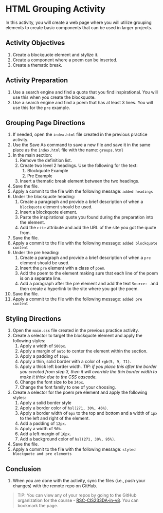 # HTML Grouping Activity
In this activity, you will create a web page where you will utilize grouping elements to create basic components that can be used in larger projects.

## Activity Objectives
1. Create a blockquote element and stylize it.
2. Create a component where a poem can be inserted.
3. Create a thematic break.

## Activity Preparation
1. Use a search engine and find a quote that you find inspirational. You will use this when you create the blockquote.
2. Use a search engine and find a poem that has at least 3 lines. You will use this for the `pre` example.

## Grouping Page Directions
1. If needed, open the `index.html` file created in the previous practice activity.
2. Use the Save As command to save a new file and save it in the same place as the `index.html` file with the name: `groups.html`
3. In the main section:
   1. Remove the definition list.
   2. Create two level 2 headings. Use the following for the text:
      1. Blockquote Example
      2. Pre Example
   3. Insert a thematic break element between the two headings.
4. Save the file.
5. Apply a commit to the file with the following message: `added headings`
6. Under the blockquote heading:
   1. Create a paragraph and provide a brief description of when a `blockquote` element should be used.
   2. Insert a blockquote element.
   3. Paste the inspirational quote you found during the preparation into the element.
   4. Add the `cite` attribute and add the URL of the site you got the quote from.
7. Save the file.
8. Apply a commit to the file with the following message: `added blockquote content`
9. Under the pre heading:
   1.  Create a paragraph and provide a brief description of when a `pre` element should be used.
   2.  Insert the `pre` element with a class of `poem`.
   3.  Add the poem to the element making sure that each line of the poem is on a separate line.
   4.  Add a paragraph after the pre element and add the text `Source: ` and then create a hyperlink to the site where you got the poem.
10. Save the file.
11. Apply a commit to the file with the following message: `added pre content`

## Styling Directions
1. Open the `main.css` file created in the previous practice activity.
2. Create a selector to target the blockquote element and apply the following styles:
   1. Apply a width of `500px`.
   2. Apply a margin of `auto` to center the element within the section.
   3. Apply a padding of `16px`.
   4. Apply a thin, solid border with a color of `rgb(5, 9, 71)`.
   5. Apply a thick left border width. *TIP: if you place this after the border you created from step 3, then it will override the thin border width to make it thick due to the CSS cascade.*
   6. Change the font size to be `24px`.
   7. Change the font family to one of your choosing.
3. Create a selector for the poem pre element and apply the following styles:
   1. Apply a solid border style
   2. Apply a border color of `hsl(271, 30%, 46%)`.
   3. Apply a border width of `6px` to the top and bottom and a width of `1px` to the left and right of the element.
   4. Add a padding of `12px`.
   5. Apply a width of `50%`.
   6. Add a left margin of `16px`.
   7. Add a background color of `hsl(271, 30%, 95%)`.
4. Save the file.
5. Apply a commit to the file with the following message: `styled blockquote and pre elements`

## Conclusion
1. When you are done with the activity, sync the files (i.e., push your changes) with the remote repo on GitHub.
> TIP: You can view any of your repos by going to the GitHub organization for the course - [RSC-CIS233DA-in-v8](https://github.com/rsc-cis233da-in-v8). You can bookmark the page. 